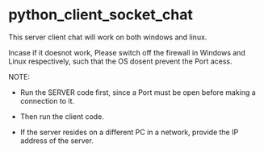 python_client_socket_chat
=========================

This server client chat will work on both windows and linux.

Incase if it doesnot work, Please switch off the firewall in Windows and Linux respectively, such that the OS dosent prevent the Port acess.


NOTE:

* Run the SERVER code first, since a Port must be open before making a connection to it.
 
* Then run the client code.
 
* If the server resides on a different PC in a network, provide the IP address of the server.
